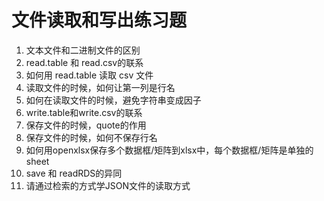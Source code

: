 # 文件读取和写出练习题

1. 文本文件和二进制文件的区别
1. read.table 和 read.csv的联系
1. 如何用 read.table 读取 csv 文件
1. 读取文件的时候，如何让第一列是行名
1. 如何在读取文件的时候，避免字符串变成因子
1. write.table和write.csv的联系
1. 保存文件的时候，quote的作用
1. 保存文件的时候，如何不保存行名
1. 如何用openxlsx保存多个数据框/矩阵到xlsx中，每个数据框/矩阵是单独的sheet
1. save 和 readRDS的异同
1. 请通过检索的方式学JSON文件的读取方式
